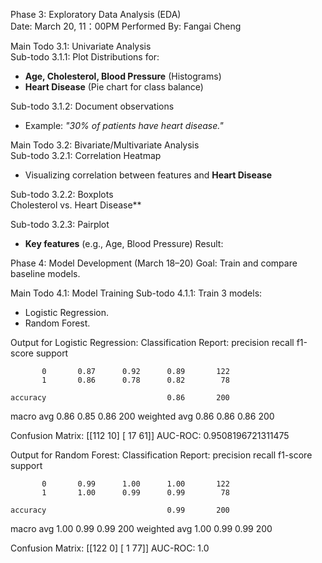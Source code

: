 Phase 3: Exploratory Data Analysis (EDA)  
Date: March 20, 11：00PM Performed By: Fangai Cheng

Main Todo 3.1: Univariate Analysis  
Sub-todo 3.1.1: Plot Distributions for:
- **Age, Cholesterol, Blood Pressure** (Histograms)
- **Heart Disease** (Pie chart for class balance)

Sub-todo 3.1.2: Document observations
- Example: *"30% of patients have heart disease."*

Main Todo 3.2: Bivariate/Multivariate Analysis  
Sub-todo 3.2.1: Correlation Heatmap  
- Visualizing correlation between features and **Heart Disease**  

Sub-todo 3.2.2: Boxplots  
Cholesterol vs. Heart Disease**

Sub-todo 3.2.3: Pairplot  
- **Key features** (e.g., Age, Blood Pressure)
Result: 

Phase 4: Model Development (March 18–20)
Goal: Train and compare baseline models.

Main Todo 4.1: Model Training
Sub-todo 4.1.1: Train 3 models:
- Logistic Regression.
- Random Forest.

Output for Logistic Regression:
Classification Report:
               precision    recall  f1-score   support

           0       0.87      0.92      0.89       122
           1       0.86      0.78      0.82        78

    accuracy                           0.86       200
   macro avg       0.86      0.85      0.86       200
weighted avg       0.86      0.86      0.86       200

Confusion Matrix:
 [[112  10]
 [ 17  61]]
AUC-ROC: 0.9508196721311475


Output for Random Forest:
Classification Report:
               precision    recall  f1-score   support

           0       0.99      1.00      1.00       122
           1       1.00      0.99      0.99        78

    accuracy                           0.99       200
   macro avg       1.00      0.99      0.99       200
weighted avg       1.00      0.99      0.99       200

Confusion Matrix:
 [[122   0]
 [  1  77]]
AUC-ROC: 1.0
